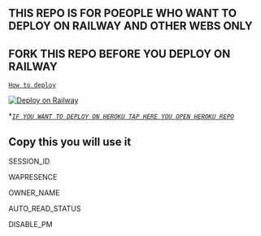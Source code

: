 ## THIS REPO IS FOR POEOPLE WHO WANT TO DEPLOY ON  RAILWAY AND OTHER WEBS ONLY

## FORK THIS REPO BEFORE YOU DEPLOY ON RAILWAY

[`How to deploy`](https://youtu.be/M72nhkpmh3E?si=CrVO2tpPM353RjDx)


[![Deploy on Railway](https://railway.app/button.svg)](https://railway.app?referralCode=AqkNn4)


**[`IF YOU WANT TO DEPLOY ON HEROKU TAP HERE YOU OPEN HEROKU REPO`](https://github.com/ibrahimaitech/IBRAHIM-MD)*

## Copy this you will use it
SESSION_ID

WAPRESENCE

OWNER_NAME

AUTO_READ_STATUS

DISABLE_PM

